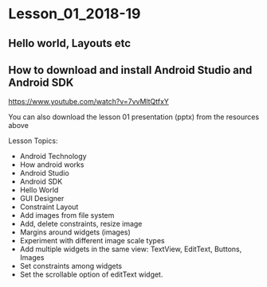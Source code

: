 # Lesson_01_2018-19

  ## Hello world, Layouts  etc
  
  
  ## How to download and install Android Studio and Android SDK 
  
  https://www.youtube.com/watch?v=7vvMltQtfxY
  
  
  You can also download the lesson 01 presentation (pptx) from the resources above 
  
    
  
  Lesson Topics:

 - Android Technology
 - How android works
 - Android Studio
 - Android SDK
 - Hello World
 - GUI Designer
 - Constraint Layout
 - Add images from file system
 - Add, delete constraints, resize image 
 - Margins around widgets (images)
 - Experiment with different image scale types
 - Add multiple widgets in the same view: TextView, EditText, Buttons, Images
 - Set constraints among widgets
 - Set the scrollable option of editText widget.
